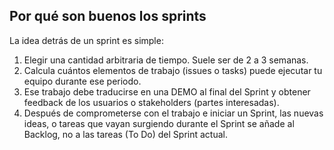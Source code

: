## Por qué son buenos los sprints

La idea detrás de un sprint es simple:

1. Elegir una cantidad arbitraria de tiempo. Suele ser de 2 a 3 semanas.
2. Calcula cuántos elementos de trabajo (issues o tasks) puede ejecutar tu equipo durante ese periodo.
3. Ese trabajo debe traducirse en una DEMO al final del Sprint y obtener feedback de los usuarios o stakeholders (partes interesadas).
4. Después de comprometerse con el trabajo e iniciar un Sprint, las nuevas ideas, o tareas que vayan surgiendo durante el Sprint se añade al Backlog, no a las tareas (To Do) del Sprint actual.
